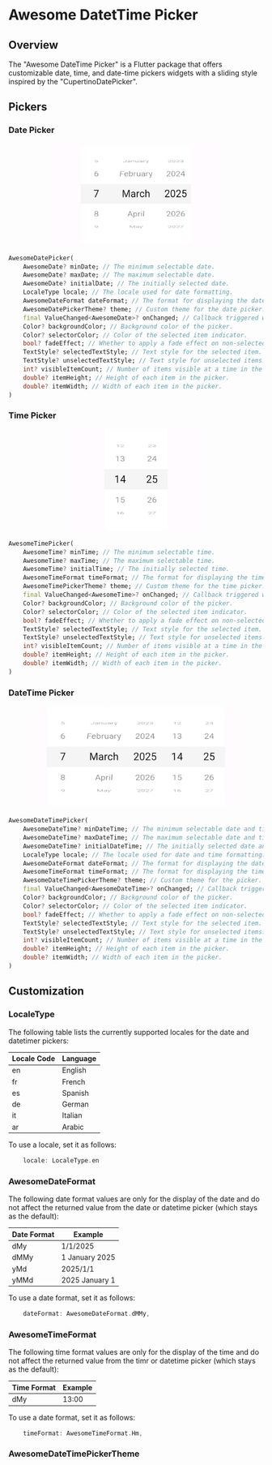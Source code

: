 # Awesome DatetTime Picker

## Overview
The "Awesome DateTime Picker" is a Flutter package that offers customizable date, time, and date-time pickers widgets with a sliding style inspired by the "CupertinoDatePicker".

## Pickers

### Date Picker
<p align="center" width="100%">
    <img src="https://github.com/inesachour/awesome_datetime_picker/blob/master/images/date_picker.jpg?raw=true" height="200">
</p>

```dart
AwesomeDatePicker(
    AwesomeDate? minDate; // The minimum selectable date.
    AwesomeDate? maxDate; // The maximum selectable date.
    AwesomeDate? initialDate; // The initially selected date.
    LocaleType locale; // The locale used for date formatting.
    AwesomeDateFormat dateFormat; // The format for displaying the date.
    AwesomeDatePickerTheme? theme; // Custom theme for the date picker.
    final ValueChanged<AwesomeDate>? onChanged; // Callback triggered when the date is changed.
    Color? backgroundColor; // Background color of the picker.
    Color? selectorColor; // Color of the selected item indicator.
    bool? fadeEffect; // Whether to apply a fade effect on non-selected items.
    TextStyle? selectedTextStyle; // Text style for the selected item.
    TextStyle? unselectedTextStyle; // Text style for unselected items.
    int? visibleItemCount; // Number of items visible at a time in the picker.
    double? itemHeight; // Height of each item in the picker.
    double? itemWidth; // Width of each item in the picker.
)
```


### Time Picker
<p align="center" width="100%">
    <img src="https://github.com/inesachour/awesome_datetime_picker/blob/master/images/time_picker.jpg?raw=true" height="200">
</p>

```dart
AwesomeTimePicker(
    AwesomeTime? minTime; // The minimum selectable time.
    AwesomeTime? maxTime; // The maximum selectable time.
    AwesomeTime? initialTime; // The initially selected time.
    AwesomeTimeFormat timeFormat; // The format for displaying the time (12-hour or 24-hour).
    AwesomeTimePickerTheme? theme; // Custom theme for the time picker.
    final ValueChanged<AwesomeTime>? onChanged; // Callback triggered when the time is changed.
    Color? backgroundColor; // Background color of the picker.
    Color? selectorColor; // Color of the selected item indicator.
    bool? fadeEffect; // Whether to apply a fade effect on non-selected items.
    TextStyle? selectedTextStyle; // Text style for the selected item.
    TextStyle? unselectedTextStyle; // Text style for unselected items.
    int? visibleItemCount; // Number of items visible at a time in the picker.
    double? itemHeight; // Height of each item in the picker.
    double? itemWidth; // Width of each item in the picker.
)
```


### DateTime Picker
<p align="center" width="100%">
    <img src="https://github.com/inesachour/awesome_datetime_picker/blob/master/images/datetime_picker.jpg?raw=true" height="200">
</p>

```dart
AwesomeDateTimePicker(
    AwesomeDateTime? minDateTime; // The minimum selectable date and time.
    AwesomeDateTime? maxDateTime; // The maximum selectable date and time.
    AwesomeDateTime? initialDateTime; // The initially selected date and time.
    LocaleType locale; // The locale used for date and time formatting.
    AwesomeDateFormat dateFormat; // The format for displaying the date.
    AwesomeTimeFormat timeFormat; // The format for displaying the time.
    AwesomeDateTimePickerTheme? theme; // Custom theme for the picker.
    final ValueChanged<AwesomeDateTime>? onChanged; // Callback triggered when the date/time is changed.
    Color? backgroundColor; // Background color of the picker.
    Color? selectorColor; // Color of the selected item indicator.
    bool? fadeEffect; // Whether to apply a fade effect on non-selected items.
    TextStyle? selectedTextStyle; // Text style for the selected item.
    TextStyle? unselectedTextStyle; // Text style for unselected items.
    int? visibleItemCount; // Number of items visible at a time in the picker.
    double? itemHeight; // Height of each item in the picker.
    double? itemWidth; // Width of each item in the picker.
)
```

## Customization
### LocaleType
The following table lists the currently supported locales for the date and datetimer pickers:

| Locale Code | Language         |
|-------------|------------------|
| en          | English          |
| fr          | French           |
| es          | Spanish          |
| de          | German           |
| it          | Italian          |
| ar          | Arabic           |

To use a locale, set it as follows:
```dart
    locale: LocaleType.en
```
### AwesomeDateFormat
The following date format values are only for the display of the date and do not affect the returned value from the date or datetime picker (which stays as the default):

| Date Format | Example           |
|-------------|-------------------|
| dMy         | 1/1/2025          |
| dMMy        | 1 January 2025    |
| yMd         | 2025/1/1          |
| yMMd        | 2025 January 1    |

To use a date format, set it as follows:
```dart
    dateFormat: AwesomeDateFormat.dMMy,
```

### AwesomeTimeFormat
The following time format values are only for the display of the time and do not affect the returned value from the timr or datetime picker (which stays as the default):

| Time Format | Example        |
|-------------|----------------|
| dMy         | 13:00          |

To use a date format, set it as follows:
```dart
    timeFormat: AwesomeTimeFormat.Hm,
```

### AwesomeDateTimePickerTheme